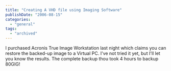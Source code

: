 ```yaml
---
title: "Creating A VHD file using Imaging Software"
publishDate: "2006-08-15"
categories: 
  - "general"
tags: 
  - "archived"
---
```


I purchased Acronis True Image Workstation last night which claims you can restore the backed-up image to a Virtual PC. I've not tried it yet, but I'll let you know the results. The complete backup thou took 4 hours to backup 80GIG!
